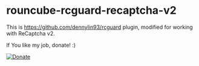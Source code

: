 # rouncube-rcguard-recaptcha-v2

This is https://github.com/dennylin93/rcguard plugin, modified for working with ReCaptcha v2. 

If You like my job, donate! :)

[![Donate](https://img.shields.io/badge/Donate-PayPal-green.svg)](https://www.paypal.com/cgi-bin/webscr?cmd=_s-xclick&hosted_button_id=CCKU7NXG9D7YE)
